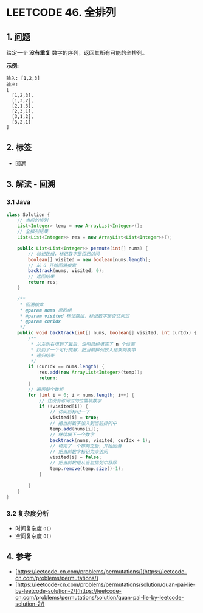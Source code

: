 # LEETCODE 46. 全排列

## 1. [问题](https://leetcode-cn.com/problems/permutations/)

给定一个 **没有重复** 数字的序列，返回其所有可能的全排列。

**示例:**

```text
输入: [1,2,3]
输出:
[
  [1,2,3],
  [1,3,2],
  [2,1,3],
  [2,3,1],
  [3,1,2],
  [3,2,1]
]
```

## 2. 标签

* 回溯

## 3. 解法 - 回溯

### 3.1 Java

```java
class Solution {
    // 当前的排列
    List<Integer> temp = new ArrayList<Integer>();
    // 全排列结果
    List<List<Integer>> res = new ArrayList<List<Integer>>();

    public List<List<Integer>> permute(int[] nums) {
        // 标记数组，标记数字是否已访问
        boolean[] visited = new boolean[nums.length];
        // 从 0 开始回溯搜索
        backtrack(nums, visited, 0);
        // 返回结果
        return res;
    }

    /**
     * 回溯搜索
     * @param nums 原数组
     * @param visited 标记数组，标记数字是否访问过
     * @param curIdx 
     */
    public void backtrack(int[] nums, boolean[] visited, int curIdx) {
        /**
         * 从左到右填到了最后，说明已经填完了 n 个位置
         * 找到了一个可行的解，把当前排列放入结果列表中
         * 递归结束
         */
        if (curIdx == nums.length) {
            res.add(new ArrayList<Integer>(temp));
            return;
        }
        // 遍历整个数组
        for (int i = 0; i < nums.length; i++) {
            // 往没有访问过的位置填数字
            if (!visited[i]) {
                // 访问后标记一下
                visited[i] = true;
                // 把当前数字加入到当前排列中
                temp.add(nums[i]);
                // 继续填下一个数字
                backtrack(nums, visited, curIdx + 1);
                // 填完了一个排列之后，开始回溯
                // 把当前数字标记为未访问
                visited[i] = false;
                // 把当前数组从当前排列中移除
                temp.remove(temp.size()-1);
            }
            
        }
    }
}
```

### 3.2 复杂度分析

* 时间复杂度 `O()` 
* 空间复杂度 `O()` 

## 4. 参考

* [https://leetcode-cn.com/problems/permutations/](https://leetcode-cn.com/problems/permutations/)
* [https://leetcode-cn.com/problems/permutations/solution/quan-pai-lie-by-leetcode-solution-2/](https://leetcode-cn.com/problems/permutations/solution/quan-pai-lie-by-leetcode-solution-2/)

